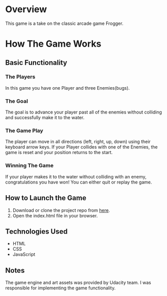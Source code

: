 # Overview
This game is a take on the classic arcade game Frogger.

# How The Game Works

## Basic Functionality

### The Players
In this game you have one Player and three Enemies(bugs).

### The Goal
The goal is to advance your player past all of the enemies without colliding and successfully make it to the water.

### The Game Play
The player can move in all directions (left, right, up, down) using their keyboard arrow keys. If your Player collides with one of the Enemies, the game is reset and your position returns to the start.
### Winning The Game
If your player makes it to the water without colliding with an enemy, congratulations you have won! You can either quit or replay the game.

## How to Launch the Game
1. Download or clone the project repo from [here](https://github.com/orangemooncreative/fend-classic-arcade-game.git).
2. Open the index.html file in your browser.

## Technologies Used
- HTML
- CSS
- JavaScript

## Notes
The game engine and art assets was provided by Udacity team. I was responsible for implementing the game functionality.
